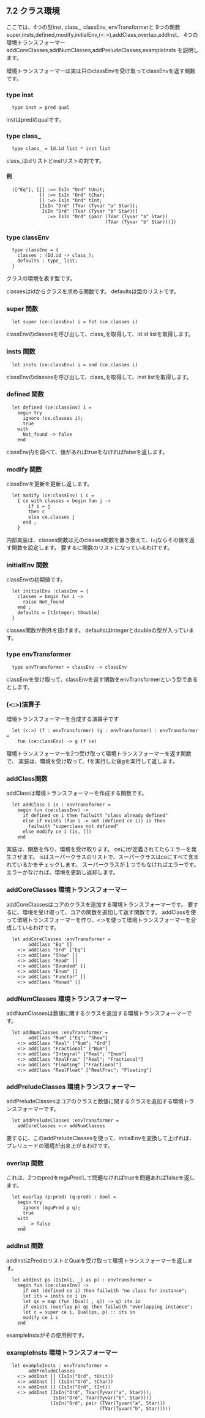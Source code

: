 ## 7.2 クラス環境

ここでは、4つの型inst, class_, classEnv, envTransformerと
9つの関数super,insts,defined,modify,initialEnv,(<:>),addClass,overlap,addInst、
4つの環境トランスフォーマーaddCoreClasses,addNumClasses,addPreludeClasses,exampleInsts
を説明します。

環境トランスフォーマーは実は只のclassEnvを受け取ってclassEnvを返す関数です。

### type inst

	  type inst = pred qual

instはpredのqualです。

### type class_

	  type class_ = Id.id list * inst list

class_はidリストとinstリストの対です。

#### 例

	  (["Eq"], [[] :=> IsIn "Ord" tUnit;
	            [] :=> IsIn "Ord" tChar;
	            [] :=> IsIn "Ord" tInt;
	            [IsIn "Ord" (TVar (Tyvar "a" Star));
	             IsIn "Ord" (TVar (Tyvar "b" Star))]
	               :=> IsIn "Ord" (pair (TVar (Tyvar "a" Star))
	                                    (TVar (Tyvar "b" Star)))])

### type classEnv

	  type classEnv = {
	    classes : (Id.id -> class_);
	    defaults : type_ list;
	  }

クラスの環境を表す型です。

classesはidからクラスを求める関数です。
defaultsは型のリストです。

### super 関数

	  let super (ce:classEnv) i = fst (ce.classes i)

classEnvのclassesを呼び出して、class_を取得して、Id.id listを取得します。

### insts 関数

	  let insts (ce:classEnv) i = snd (ce.classes i)

classEnvのclassesを呼び出して、class_を取得して、inst listを取得します。

### defined 関数

	  let defined (ce:classEnv) i =
	    begin try
	      ignore (ce.classes i);
	      true
	    with
	      Not_found -> false
	    end

classEnv内を調べて、値があればtrueをなければfalseを返します。

### modify 関数

classEnvを更新を更新し返します。

	  let modify (ce:classEnv) i c =
	    { ce with classes = begin fun j ->
	        if i = j
	        then c
	        else ce.classes j
	      end ;
	    }

内部実装は、classes関数は元のclasses関数を置き換えて、i=jならその値を返す関数を設定します。
要するに関数のリストになっているわけです。

### initialEnv 関数

classEnvの初期値です。

	  let initialEnv :classEnv = {
	    classes = begin fun i ->
	      raise Not_found
	    end ;
	    defaults = [tInteger; tDouble]
	  }

classes関数が例外を投げます。
defaultsはintegerとdoubleの型が入っています。

### type envTransformer

	  type envTransformer = classEnv -> classEnv

classEnvを受け取って、classEnvを返す関数をenvTransformerという型であるとします。

### (<:>)演算子

環境トランスフォーマーを合成する演算子です

	  let (<:>) (f : envTransformer) (g : envTransformer) : envTransformer =
	    fun (ce:classEnv) -> g (f ce)

環境トランスフォーマーを2つ受け取って環境トランスフォーマーを返す関数で、
実装は、環境を受け取って、fを実行した後gを実行して返します。

### addClass関数

addClassは環境トランスフォーマーを作成する関数です。

	  let addClass i is : envTransformer =
	    begin fun (ce:classEnv) ->
	      if defined ce i then failwith "class already defined"
	      else if exists (fun i -> not (defined ce i)) is then
	        failwith "superclass not defined"
	      else modify ce i (is, [])
	    end

実装は、関数を作り、環境を受け取ります。
ceにiが定義されてたらエラーを発生させます。
isはスーパークラスのリストで、スーパークラスはceにすべて含まれているかをチェックします。
スーパークラスが１つでもなければエラーです。
エラーがなければ、環境を更新し返却します。

### addCoreClasses 環境トランスフォーマー

addCoreClassesはコアのクラスを追加する環境トランスフォーマーです。
要するに、環境を受け取って、コアの関数を追加して返す関数です。
addClassを使って環境トランスフォーマーを作り、<:>を使って環境トランスフォーマーを合成しているわけです。

	  let addCoreClasses :envTransformer =
	        addClass "Eq" []
	    <:> addClass "Ord" ["Eq"]
	    <:> addClass "Show" []
	    <:> addClass "Read" []
	    <:> addClass "Bounded" []
	    <:> addClass "Enum" []
	    <:> addClass "Functor" []
	    <:> addClass "Monad" []

### addNumClasses 環境トランスフォーマー

addNumClassesは数値に関するクラスを追加する環境トランスフォーマーです。

	  let addNumClasses :envTransformer =
	        addClass "Num" ["Eq"; "Show"]
	    <:> addClass "Real" ["Num"; "Ord"]
	    <:> addClass "Fractional" ["Num"]
	    <:> addClass "Integral" ["Real"; "Enum"]
	    <:> addClass "RealFrac" ["Real"; "Fractional"]
	    <:> addClass "Floating" ["Fractional"]
	    <:> addClass "RealFloat" ["RealFrac"; "Floating"]

### addPreludeClasses 環境トランスフォーマー

addPreludeClassesはコアのクラスと数値に関するクラスを追加する環境トランスフォーマーです。

	  let addPreludeClasses :envTransformer =
	    addCoreClasses <:> addNumClasses

要するに、このaddPreludeClassesを使って、initialEnvを変換して上げれば、プレリュードの環境が出来上がるわけです。

### overlap 関数

これは、2つのpredをmguPredして問題なければtrueを問題あればfalseを返します。

	  let overlap (p:pred) (q:pred) : bool =
	    begin try
	      ignore (mguPred p q);
	      true
	    with
	      _ -> false
	    end

### addInst 関数

addInstはPredのリストとQualを受け取って環境トランスフォーマーを返します。

	  let addInst ps (IsIn(i, _) as p) : envTransformer =
	    begin fun (ce:classEnv) ->
	      if not (defined ce i) then failwith "no class for instance";
	      let its = insts ce i in
	      let qs = map (fun (Qual(_, q)) -> q) its in
	      if exists (overlap p) qs then failwith "overlapping instance";      
	      let c = super ce i, Qual(ps, p) :: its in
	      modify ce i c
	    end

exampleInstsがその使用例です。

### exampleInsts 環境トランスフォーマー

	  let exampleInsts : envTransformer =
	        addPreludeClasses
	    <:> addInst [] (IsIn("Ord", tUnit))
	    <:> addInst [] (IsIn("Ord", tChar))
	    <:> addInst [] (IsIn("Ord", tInt))
	    <:> addInst [IsIn("Ord", TVar(Tyvar("a", Star)));
	                 IsIn("Ord", TVar(Tyvar("b", Star)))]
	                (IsIn("Ord", pair (TVar(Tyvar("a", Star)))
	                                  (TVar(Tyvar("b", Star)))))

